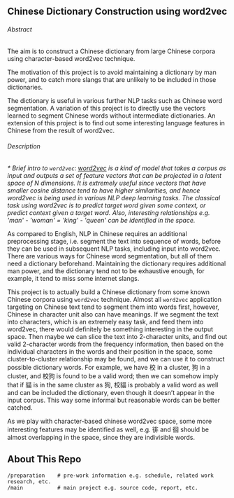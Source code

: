 ## Chinese Dictionary Construction using word2vec

###### Abstract

The aim is to construct a Chinese dictionary from large Chinese corpora using character-based word2vec technique.  

The motivation of this project is to avoid maintaining a dictionary by man power, and to catch more slangs that are unlikely to be included in those dictionaries.  

The dictionary is useful in various further NLP tasks such as Chinese word segmentation. A variation of this project is to directly use the vectors learned to segment Chinese words without intermediate dictionaries. An extension of this project is to find out some interesting language features in Chinese from the result of word2vec.

###### Description

_* Brief intro to `word2vec`: [word2vec](https://deeplearning4j.org/word2vec) is a kind of model that takes a corpus as input and outputs a set of feature vectors that can be projected in a latent space of N dimensions. It is extremely useful since vectors that have smaller cosine distance tend to have higher similarities, and hence word2vec is being used in various NLP deep learning tasks. The classical task using word2vec is to predict target word given some context, or predict context given a target word. Also, interesting relationships e.g. 'man' - 'woman' = 'king' - 'queen' can be identified in the space._
    
As compared to English, NLP in Chinese requires an additional preprocessing stage, i.e. segment the text into sequence of words, before they can be used in subsequent NLP tasks, including input into word2vec. There are various ways for Chinese word segmentation, but all of them need a dictionary beforehand. Maintaining the dictionary requires additional man power, and the dictionary tend not to be exhaustive enough, for example, it tend to miss some internet slangs.  

This project is to actually build a Chinese dictionary from some known Chinese corpora using `word2vec` technique. Almost all `word2vec` application targeting on Chinese text tend to segment them into words first, however, Chinese in character unit also can have meanings. If we segment the text into characters, which is an extremely easy task, and feed them into word2vec, there would definitely be something interesting in the output space. Then maybe we can slice the text into 2-character units, and find out valid 2-character words from the frequency information, then based on the individual characters in the words and their position in the space, some cluster-to-cluster relationship may be found, and we can use it to construct possible dictionary words. For example, we have 校 in a cluster, 狗 in a cluster, and 校狗 is found to be a valid word; then we can somehow imply that if 貓 is in the same cluster as 狗, 校貓 is probably a valid word as well and can be included the dictionary, even though it doesn’t appear in the input corpus. This way some informal but reasonable words can be better catched.  
    
As we play with character-based chinese word2vec space, some more interesting features may be identified as well, e.g. 徘 and 徊 should be almost overlapping in the space, since they are indivisible words.

## About This Repo

```
/preparation    # pre-work information e.g. schedule, related work research, etc.
/main           # main project e.g. source code, report, etc.
```
